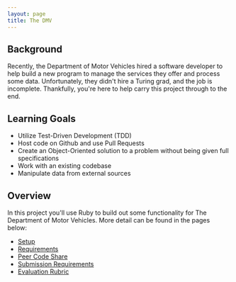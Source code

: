 ```yaml
---
layout: page
title: The DMV
---
```



## Background
Recently, the Department of Motor Vehicles hired a software developer to help build a new program to manage the services they offer and process some data. Unfortunately, they didn't hire a Turing grad, and the job is incomplete. Thankfully, you're here to help carry this project through to the end.

## Learning Goals

* Utilize Test-Driven Development (TDD)
* Host code on Github and use Pull Requests
* Create an Object-Oriented solution to a problem without being given full specifications
* Work with an existing codebase
* Manipulate data from external sources

## Overview

In this project you'll use Ruby to build out some functionality for The Department of Motor Vehicles. More detail can be found in the pages below:

* [Setup](./setup)
* [Requirements](./requirements)
* [Peer Code Share](./peer_code_share)
* [Submission Requirements](./submission)
* [Evaluation Rubric](./rubric)
